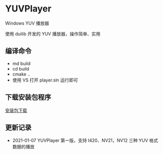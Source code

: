 # YUVPlayer
Windows YUV 播放器

使用 duilib 开发的 YUV 播放器，操作简单、实用

## 编译命令

+ md build
+ cd build
+ cmake ..
+ 使用 VS 打开 player.sln 运行即可

## 下载安装包程序

[安装包下载](https://raw.githubusercontent.com/yangpan4485/YUVPlayer/main/YUVPlayerInstall.exe)

## 更新记录

+ 2021-01-07  YUVPlayer 第一版，支持 I420、NV21，NV12 三种 YUV 格式数据的播放